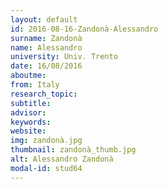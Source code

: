 ```yaml
---
layout: default 
id: 2016-08-16-Zandonà-Alessandro
surname: Zandonà
name: Alessandro
university: Univ. Trento
date: 16/08/2016
aboutme: 
from: Italy
research_topic: 
subtitle: 
advisor: 
keywords: 
website: 
img: zandonà.jpg
thumbnail: zandonà_thumb.jpg
alt: Alessandro Zandonà
modal-id: stud64
---
```

